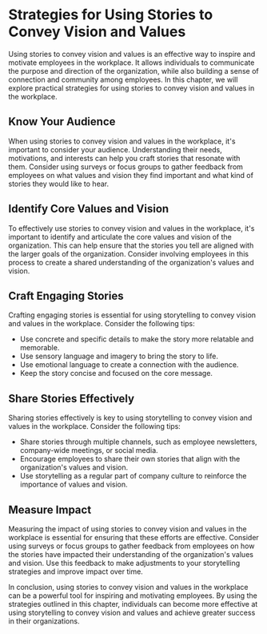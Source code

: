 Strategies for Using Stories to Convey Vision and Values
==============================================================================================================

Using stories to convey vision and values is an effective way to inspire and motivate employees in the workplace. It allows individuals to communicate the purpose and direction of the organization, while also building a sense of connection and community among employees. In this chapter, we will explore practical strategies for using stories to convey vision and values in the workplace.

Know Your Audience
------------------

When using stories to convey vision and values in the workplace, it's important to consider your audience. Understanding their needs, motivations, and interests can help you craft stories that resonate with them. Consider using surveys or focus groups to gather feedback from employees on what values and vision they find important and what kind of stories they would like to hear.

Identify Core Values and Vision
-------------------------------

To effectively use stories to convey vision and values in the workplace, it's important to identify and articulate the core values and vision of the organization. This can help ensure that the stories you tell are aligned with the larger goals of the organization. Consider involving employees in this process to create a shared understanding of the organization's values and vision.

Craft Engaging Stories
----------------------

Crafting engaging stories is essential for using storytelling to convey vision and values in the workplace. Consider the following tips:

* Use concrete and specific details to make the story more relatable and memorable.
* Use sensory language and imagery to bring the story to life.
* Use emotional language to create a connection with the audience.
* Keep the story concise and focused on the core message.

Share Stories Effectively
-------------------------

Sharing stories effectively is key to using storytelling to convey vision and values in the workplace. Consider the following tips:

* Share stories through multiple channels, such as employee newsletters, company-wide meetings, or social media.
* Encourage employees to share their own stories that align with the organization's values and vision.
* Use storytelling as a regular part of company culture to reinforce the importance of values and vision.

Measure Impact
--------------

Measuring the impact of using stories to convey vision and values in the workplace is essential for ensuring that these efforts are effective. Consider using surveys or focus groups to gather feedback from employees on how the stories have impacted their understanding of the organization's values and vision. Use this feedback to make adjustments to your storytelling strategies and improve impact over time.

In conclusion, using stories to convey vision and values in the workplace can be a powerful tool for inspiring and motivating employees. By using the strategies outlined in this chapter, individuals can become more effective at using storytelling to convey vision and values and achieve greater success in their organizations.

